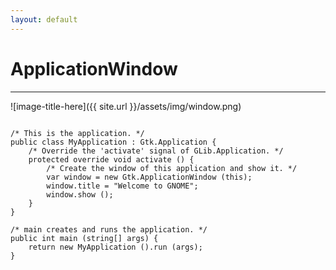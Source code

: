 ```yaml
---
layout: default
---
```


# ApplicationWindow

___

![image-title-here]({{ site.url }}/assets/img/window.png)

```vala

/* This is the application. */
public class MyApplication : Gtk.Application {
	/* Override the 'activate' signal of GLib.Application. */
	protected override void activate () {
		/* Create the window of this application and show it. */
		var window = new Gtk.ApplicationWindow (this);
		window.title = "Welcome to GNOME";
		window.show ();
	}
}

/* main creates and runs the application. */
public int main (string[] args) {
	return new MyApplication ().run (args);
}


```
